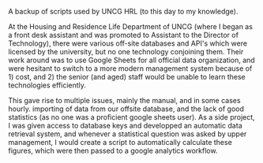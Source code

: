 A backup of scripts used by UNCG HRL (to this day to my knowledge).

At the Housing and Residence Life Department of UNCG (where I began as a front desk assistant and was promoted to Assistant to the Director of Technology), there were various off-site databases and API's which were licensed by the university, but no one technology conjoining them. Their work around was to use Google Sheets for all official data organization, and were hesitant to switch to a more modern management system because of 1) cost, and 2) the senior (and aged) staff would be unable to learn these technologies efficiently.

This gave rise to multiple issues, mainly the manual, and in some cases hourly. importing of data from our offsite database, and the lack of good statistics (as no one was a proficient google sheets user). As a side project, I was given access to database keys and developped an automatic data retrieval system, and whenever a statistical question was asked by upper management, I would create a script to automatically calculate these figures, which were then passed to a google analytics workflow.

